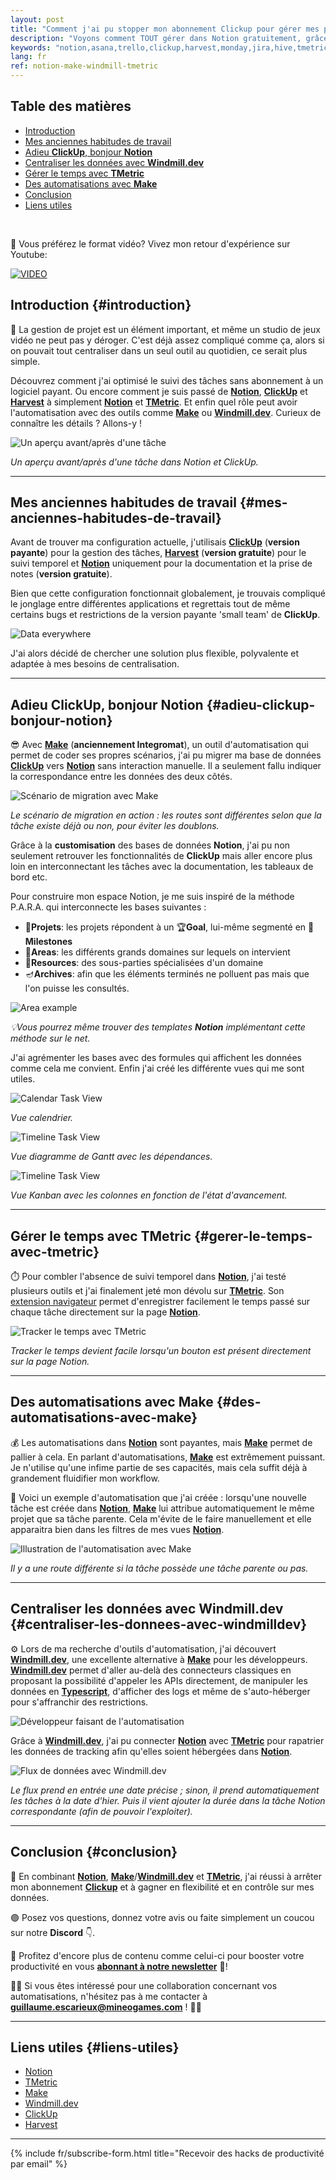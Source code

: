 ```yaml
---
layout: post
title: "Comment j'ai pu stopper mon abonnement Clickup pour gérer mes projets dans Notion, gratuitement 😊"
description: "Voyons comment TOUT gérer dans Notion gratuitement, grâce à l'automatisation. Plus besoin de changer de logiciel pour la documentation, la gestion des tâches et le suivi du temps."
keywords: "notion,asana,trello,clickup,harvest,monday,jira,hive,tmetric,make,integromat,windmill,windmill.dev,automation,productivity,projet,management,gestion de projet,google calendar,home,agenda,software,logiciel,centralisé,centraliser,centralisation,programme,tool,app,hack,meilleur outil,meilleur site,ultime,free,cheap,migrate,migration,comment,lequel,choisie,facile,gratuit,zéro,euro,pas cher,trop cher,optimisation,scénario,flow,mineo games,workflow,flux de travail,organiser,collaboration d'équipe,team,travail,work,gantt,kanban,agile,customisable,smartsheet,free-trial,per-month,sync,streamline,échéance,prioriser,cloud,mobile apps,facilement,tracer,trace,tracabilité,time-tracking,tableau de bord,dashboard,workflows,dates,meeting,réunion,wrike,zapier,spreasheet,database,table, base de données,tableau,notion vs clickup,vs,harvest vs tmetric,top,compare,comparatif,graphique,zoho,automatiser,collaborer,intuitif"
lang: fr
ref: notion-make-windmill-tmetric
---
```


<!-- table-des-matieres -->

## Table des matières

* <a href="#introduction" class="page-scroll">Introduction</a>
* <a href="#mes-anciennes-habitudes-de-travail" class="page-scroll">Mes anciennes habitudes de travail</a>
* <a href="#adieu-clickup-bonjour-notion" class="page-scroll">Adieu **ClickUp**, bonjour **Notion**</a>
* <a href="#centraliser-les-donnees-avec-windmilldev" class="page-scroll">Centraliser les données avec **Windmill.dev**</a>
* <a href="#gerer-le-temps-avec-tmetric" class="page-scroll">Gérer le temps avec **TMetric**</a>
* <a href="#des-automatisations-avec-make" class="page-scroll">Des automatisations avec **Make**</a>
* <a href="#conclusion" class="page-scroll">Conclusion</a>
* <a href="#liens-utiles" class="page-scroll">Liens utiles</a>

<!-- table-des-matieres -->
<br/>

 🎥 Vous préférez le format vidéo? Vivez mon retour d'expérience sur Youtube:


[![VIDEO](https://i.imgur.com/i8GGx42.jpeg)](https://youtu.be/SIRQza-bCKw "Regarder sur Youtube")

## Introduction {#introduction}

🚀 La gestion de projet est un élément important, et même un studio de jeux vidéo ne peut pas y déroger. C'est déjà assez compliqué comme ça, alors si on pouvait tout centraliser dans un seul outil au quotidien, ce serait plus simple. 

Découvrez comment j'ai optimisé le suivi des tâches sans abonnement à un logiciel payant. 
Ou encore comment je suis passé de **[Notion](https://affiliate.notion.so/ooivbv8j8mmc)**, **[ClickUp](http://clickup.com/teams/project-management)** et **[Harvest](http://try.hrv.st/3-126651)** à simplement **[Notion](https://affiliate.notion.so/ooivbv8j8mmc)**  et **[TMetric](https://tmetric.com)**. Et enfin quel rôle peut avoir l'automatisation avec des outils comme **[Make](https://www.make.com/en/register?pc=mineogames)** ou **[Windmill.dev](https://windmill.dev)**. Curieux de connaître les détails ? Allons-y !


<img src="https://i.imgur.com/4BYy8DL.png" alt="Un aperçu avant/après d'une tâche"  class="medium"/>

_Un aperçu avant/après d'une tâche dans Notion et ClickUp._

---

## Mes anciennes habitudes de travail {#mes-anciennes-habitudes-de-travail}

Avant de trouver ma configuration actuelle, j'utilisais **[ClickUp](http://clickup.com/teams/project-management)** (**version payante**) pour la gestion des tâches, **[Harvest](http://try.hrv.st/3-126651)** (**version gratuite**) pour le suivi temporel et **[Notion](https://affiliate.notion.so/ooivbv8j8mmc)** uniquement pour la documentation et la prise de notes (**version gratuite**). 

Bien que cette configuration fonctionnait globalement, je trouvais compliqué le jonglage entre différentes applications et regrettais tout de même certains bugs et restrictions de la version payante 'small team' de **ClickUp**. 

<img src="https://media1.tenor.com/m/IQ6Z-aPhr1wAAAAd/date-everywhere-data.gif" alt="Data everywhere"  class="small"/>


J'ai alors décidé de chercher une solution plus flexible, polyvalente et adaptée à mes besoins de centralisation.

---

## Adieu ClickUp, bonjour Notion {#adieu-clickup-bonjour-notion}

😎 Avec **[Make](https://www.make.com/en/register?pc=mineogames)** (**anciennement Integromat**), un outil d'automatisation qui permet de coder ses propres scénarios, j'ai pu migrer ma base de données **[ClickUp](http://clickup.com/teams/project-management)** vers **[Notion](https://affiliate.notion.so/ooivbv8j8mmc)** sans interaction manuelle. Il a seulement fallu indiquer la correspondance entre les données des deux côtés.

<img src="https://i.imgur.com/1zLgd1J.gif" alt="Scénario de migration avec Make"  class="large"/>

_Le scénario de migration en action : les routes sont différentes selon que la tâche existe déjà ou non, pour éviter les doublons._

 Grâce à la **customisation** des bases de données **Notion**, j'ai pu non seulement retrouver les fonctionnalités de **ClickUp** mais aller encore plus loin en interconnectant les tâches avec la documentation, les tableaux de bord etc.

Pour construire mon espace Notion, je me suis inspiré de la méthode P.A.R.A. qui interconnecte les bases suivantes :
* 🚧**Projets**: les projets répondent à un 🏆**Goal**, lui-même segmenté en 📍**Milestones** 
* 🎨**Areas**: les différents grands domaines sur lequels on intervient
* 📁**Resources**: des sous-parties spécialisées d'un domaine
* 🪔**Archives**: afin que les éléments terminés ne polluent pas mais que l'on puisse les consultés. 

<img src="https://i.imgur.com/x61V3xL.png" alt="Area example"  class="small"/>


_💡Vous pourrez même trouver des templates **Notion** implémentant cette méthode sur le net._

J'ai agrémenter les bases avec des formules qui affichent les données comme cela me convient. Enfin j'ai créé les différente vues qui me sont utiles.

<img src="https://i.imgur.com/MuBPJsX.png" alt="Calendar Task View"  class="medium"/>

_Vue calendrier._

<img src="https://i.imgur.com/iuvPOTc.png" alt="Timeline Task View"  class="medium"/>

_Vue diagramme de Gantt avec les dépendances._    

<img src="https://i.imgur.com/6NdZy1P.png" alt="Timeline Task View"  class="medium"/>

_Vue Kanban avec les colonnes en fonction de l'état d'avancement._

---

## **Gérer le temps avec TMetric** {#gerer-le-temps-avec-tmetric}

⏱️ Pour combler l'absence de suivi temporel dans **[Notion](https://affiliate.notion.so/ooivbv8j8mmc)**, j'ai testé plusieurs outils et j'ai finalement jeté mon dévolu sur **[TMetric](https://tmetric.com)**. Son [extension navigateur](https://tmetric.com/help/apps/browser-extension/how-to-install-browser-extension) permet d'enregistrer facilement le temps passé sur chaque tâche directement sur la page **[Notion](https://affiliate.notion.so/ooivbv8j8mmc)**.

<img src="https://i.imgur.com/1T31Buq.png" alt="Tracker le temps avec TMetric"  class="medium"/>

_Tracker le temps devient facile lorsqu'un bouton est présent directement sur la page Notion._

---

## Des automatisations avec **Make** {#des-automatisations-avec-make}

💰 Les automatisations dans **[Notion](https://affiliate.notion.so/ooivbv8j8mmc)** sont payantes, mais **[Make](https://www.make.com/en/register?pc=mineogames)** permet de pallier à cela. En parlant d'automatisations, **[Make](https://www.make.com/en/register?pc=mineogames)** est extrêmement puissant. Je n'utilise qu'une infime partie de ses capacités, mais cela suffit déjà à grandement fluidifier mon workflow.

🎉 Voici un exemple d'automatisation que j'ai créée : lorsqu'une nouvelle tâche est créée dans **[Notion](https://affiliate.notion.so/ooivbv8j8mmc)**, **[Make](https://www.make.com/en/register?pc=mineogames)** lui attribue automatiquement le même projet que sa tâche parente. Cela m'évite de le faire manuellement et elle apparaitra bien dans les filtres de mes vues **[Notion](https://affiliate.notion.so/ooivbv8j8mmc)**.

<img src="https://i.imgur.com/WNBXMnc.png" alt="Illustration de l'automatisation avec Make"  class="medium"/>

_Il y a une route différente si la tâche possède une tâche parente ou pas._

---

## Centraliser les données avec **Windmill.dev** {#centraliser-les-donnees-avec-windmilldev}

⚙️ Lors de ma recherche d'outils d'automatisation, j'ai découvert **[Windmill.dev](https://windmill.dev)**, une excellente alternative à **[Make](https://www.make.com/en/register?pc=mineogames)** pour les développeurs. **[Windmill.dev](https://windmill.dev)** permet d'aller au-delà des connecteurs classiques en proposant la possibilité d'appeler les APIs directement, de manipuler les données en **[Typescript](https://www.typescriptlang.org/)**, d'afficher des logs et même de s'auto-héberger pour s'affranchir des restrictions. 

<img src="https://media0.giphy.com/media/qgQUggAC3Pfv687qPC/giphy.gif" alt="Développeur faisant de l'automatisation"  class="small"/>

Grâce à **[Windmill.dev](https://windmill.dev)**, j'ai pu connecter **[Notion](https://affiliate.notion.so/ooivbv8j8mmc)** avec **[TMetric](https://tmetric.com)** pour rapatrier les données de tracking afin qu'elles soient hébergées dans **[Notion](https://affiliate.notion.so/ooivbv8j8mmc)**.

<img src="https://i.imgur.com/s0YTioq.png" alt="Flux de données avec Windmill.dev"  class="small"/>

_Le flux prend en entrée une date précise ; sinon, il prend automatiquement les tâches à la date d'hier. Puis il vient ajouter la durée dans la tâche Notion correspondante (afin de pouvoir l'exploiter)._


---

## Conclusion {#conclusion}

🌟 En combinant **[Notion](https://affiliate.notion.so/ooivbv8j8mmc)**, **[Make](https://www.make.com/en/register?pc=mineogames)**/**[Windmill.dev](https://windmill.dev)** et **[TMetric](https://tmetric.com)**, j'ai réussi à arrêter mon abonnement **[Clickup](http://clickup.com/teams/project-management)** et à gagner en flexibilité et en contrôle sur mes données. 

🟣 Posez vos questions, donnez votre avis ou faite simplement un coucou sur notre **Discord** 👇.

📧 Profitez d'encore plus de contenu comme celui-ci pour booster votre productivité en vous **[abonnant à notre newsletter](https://mailchi.mp/8e056808ead5/mineo-games-newsletter)** 💌! 

🤝✨ Si vous êtes intéressé pour une collaboration concernant vos automatisations, n'hésitez pas à me contacter à **[guillaume.escarieux@mineogames.com](mailto:guillaume.escarieux@mineogames.com)** ! 🤝✨

---

## Liens utiles {#liens-utiles}

* <a href="https://affiliate.notion.so/ooivbv8j8mmc">Notion</a>
* <a href="https://tmetric.com">TMetric</a>
* <a href="https://www.make.com/en/register?pc=mineogames">Make</a>
* <a href="https://windmill.dev">Windmill.dev</a>
* <a href="http://clickup.com/teams/project-management">ClickUp</a>
* <a href="http://try.hrv.st/3-126651" class="external">Harvest</a>

---

{% include fr/subscribe-form.html title="Recevoir des hacks de productivité par email" %}